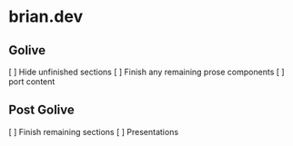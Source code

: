 # brian.dev

## Golive
[ ] Hide unfinished sections
[ ] Finish any remaining prose components
[ ] port content

## Post Golive
[ ] Finish remaining sections
[ ] Presentations


